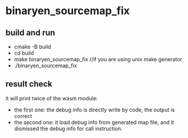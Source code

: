 # binaryen_sourcemap_fix
## build and run
* cmake -B build
* cd build
* make binaryen_sourcemap_fix  //if you are using unix make generator
* ./binaryen_sourcemap_fix
## result check
it will print twice of the wasm module:
* the first one: the debug info is directly write by code, the output is correct
* the second one: it load debug info from generated map file, and it dismissed the debug info for call instruction.
